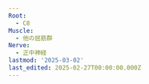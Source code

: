 ```yaml
---
Root:
  - C8
Muscle:
  - 他の屈筋群
Nerve:
  - 正中神経
lastmod: '2025-03-02'
last_edited: 2025-02-27T00:00:00.000Z
---
```



